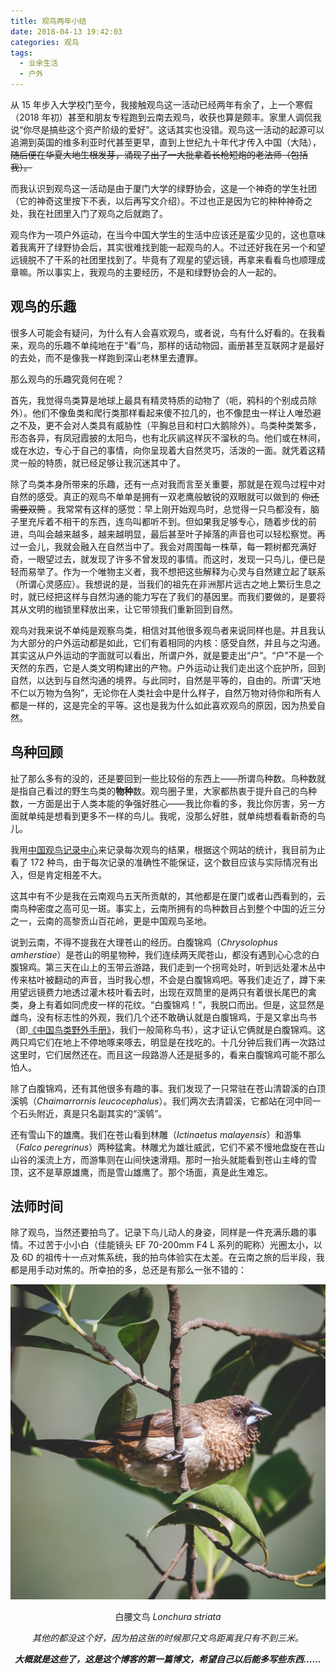 ```yaml
---
title: 观鸟两年小结
date: 2018-04-13 19:42:03
categories: 观鸟
tags:
  - 业余生活
  - 户外
---
```

从 15 年步入大学校门至今，我接触观鸟这一活动已经两年有余了，上一个寒假（2018 年初）甚至和朋友专程跑到云南去观鸟，收获也算是颇丰。<!-- more -->家里人调侃我说“你尽是搞些这个资产阶级的爱好”。这话其实也没错。观鸟这一活动的起源可以追溯到英国的维多利亚时代甚至更早，直到上世纪九十年代才传入中国（大陆）， ~~随后便在华夏大地生根发芽，涌现了出了一大批拿着长枪短炮的老法师（包括我）。~~

而我认识到观鸟这一活动是由于厦门大学的绿野协会，这是一个神奇的学生社团（它的神奇这里按下不表，以后再写文介绍）。不过也正是因为它的种种神奇之处，我在社团里入门了观鸟之后就跑了。

观鸟作为一项户外运动，在当今中国大学生的生活中应该还是蛮少见的，这也意味着我离开了绿野协会后，其实很难找到能一起观鸟的人。不过还好我在另一个和望远镜脱不了干系的社团里找到了。毕竟有了观星的望远镜，再拿来看看鸟也顺理成章嘛。所以事实上，我观鸟的主要经历，不是和绿野协会的人一起的。

## 观鸟的乐趣

很多人可能会有疑问，为什么有人会喜欢观鸟，或者说，鸟有什么好看的。在我看来，观鸟的乐趣不单纯地在于“看”鸟，那样的话动物园，画册甚至互联网才是最好的去处，而不是像我一样跑到深山老林里去遭罪。

那么观鸟的乐趣究竟何在呢？

首先，我觉得鸟类算是地球上最具有精灵特质的动物了（呃，鸦科的个别成员除外）。他们不像鱼类和爬行类那样看起来傻不拉几的，也不像昆虫一样让人唯恐避之不及，更不会对人类具有威胁性（平胸总目和村口大鹅除外）。鸟类种类繁多，形态各异，有凤冠霞披的太阳鸟，也有北灰鹟这样灰不溜秋的鸟。他们或在林间，或在水边，专心于自己的事情，向你呈现着大自然灵巧，活泼的一面。就凭着这精灵一般的特质，就已经足够让我沉迷其中了。

除了鸟类本身所带来的乐趣，还有一点对我而言至关重要，那就是在观鸟过程中对自然的感受。真正的观鸟不单单是拥有一双老鹰般敏锐的双眼就可以做到的 ~~你还需要双筒~~ 。我常常有这样的感觉：早上刚开始观鸟时，总觉得一只鸟都没有，脑子里充斥着不相干的东西，连鸟叫都听不到。但如果我足够专心，随着步伐的前进，鸟叫会越来越多，越来越明显，最后甚至叶子掉落的声音也可以轻松察觉。再过一会儿，我就会融入在自然当中了。我会对周围每一株草，每一颗树都充满好奇，一眼望过去，就发现了许多不曾发现的事情。而这时，发现一只鸟儿，便已是轻而易举了。作为一个唯物主义者，我不想把这些解释为心灵与自然建立起了联系（所谓心灵感应）。我想说的是，当我们的祖先在非洲那片远古之地上繁衍生息之时，就已经把这样与自然沟通的能力写在了我们的基因里。而我们要做的，是要将其从文明的枷锁里释放出来，让它带领我们重新回到自然。

观鸟对我来说不单纯是观察鸟类，相信对其他很多观鸟者来说同样也是。并且我认为大部分的户外运动都是如此，它们有着相同的内核：感受自然，并且与之沟通。其实这从户外运动的字面就可以看出，所谓户外，就是要走出“户”。“户”不是一个天然的东西，它是人类文明构建出的产物。户外运动让我们走出这个庇护所，回到自然，以达到与自然沟通的境界。与此同时，自然是平等的，自由的。所谓“天地不仁以万物为刍狗”，无论你在人类社会中是什么样子，自然万物对待你和所有人都是一样的，这是完全的平等。这也是我为什么如此喜欢观鸟的原因，因为热爱自然。

## 鸟种回顾

扯了那么多有的没的，还是要回到一些比较俗的东西上——所谓鸟种数。鸟种数就是指自己看过的野生鸟类的**物种**数。观鸟圈子里，大家都热衷于提升自己的鸟种数，一方面是出于人类本能的争强好胜心——我比你看的多，我比你厉害，另一方面就单纯是想看到更多不一样的鸟儿。我呢，没那么好胜，就单纯想看看新奇的鸟儿。

我用[中国观鸟记录中心](http://www.birdreport.cn/)来记录每次观鸟的结果，根据这个网站的统计，我目前为止看了 172 种鸟，由于每次记录的准确性不能保证，这个数目应该与实际情况有出入，但是肯定相差不大。

这其中有不少是我在云南观鸟五天所贡献的，其他都是在厦门或者山西看到的，云南鸟种密度之高可见一斑。事实上，云南所拥有的鸟种数目占到整个中国的近三分之一，云南的高黎贡山百花岭，更是中国观鸟圣地。

说到云南，不得不提我在大理苍山的经历。白腹锦鸡（*Chrysolophus amherstiae*）是苍山的明星物种，我们连续两天爬苍山，都没有遇到心心念的白腹锦鸡。第三天在山上的玉带云游路，我们走到一个拐弯处时，听到远处灌木丛中传来枯叶被翻动的声音，当时我心想，不会是白腹锦鸡吧。等我们走近了，蹲下来用望远镜费力地透过灌木枝叶看去时，出现在双筒里的是两只有着很长尾巴的禽类，身上有着如同虎皮一样的花纹。“白腹锦鸡！”，我脱口而出。但是，这显然是雌鸟，没有标志性的外观，我们几个还不敢确认就是白腹锦鸡，于是又拿出鸟书（即[《中国鸟类野外手册》](https://book.douban.com/subject/1441487/)，我们一般简称鸟书），这才证认它俩就是白腹锦鸡。这两只鸡它们在地上不停地啄来啄去，明显是在找吃的。十几分钟后我们再一次路过这里时，它们居然还在。而且这一段路游人还是挺多的，看来白腹锦鸡可能不那么怕人。

除了白腹锦鸡，还有其他很多有趣的事。我们发现了一只常驻在苍山清碧溪的白顶溪鸲（*Chaimarrornis leucocephalus*）。我们两次去清碧溪，它都站在河中同一个石头附近，真是只名副其实的“溪鸲”。

还有雪山下的雄鹰。我们在苍山看到林雕（*Ictinaetus malayensis*）和游隼（*Falco peregrinus*）两种猛禽。林雕尤为雄壮威武，它们不紧不慢地盘旋在苍山山谷的溪流上方，而游隼则在山间快速滑翔。那时一抬头就能看到苍山主峰的雪顶，这不是草原雄鹰，而是雪山雄鹰了。那个场面，真是此生难忘。

## 法师时间

除了观鸟，当然还要拍鸟了。记录下鸟儿动人的身姿，同样是一件充满乐趣的事情。不过苦于小小白（佳能镜头 EF 70-200mm F4 L 系列的昵称）光圈太小，以及 6D 的祖传十一点对焦系统，我的拍鸟体验实在太差。在云南之旅的后半段，我都是用手动对焦的。所幸拍的多，总还是有那么一张不错的：

![](观鸟两年小结/白腰文鸟.jpg)

<center>白腰文鸟 <I>Lonchura striata<I><center>

其他的都没这个好，因为拍这张的时候那只文鸟距离我只有不到三米。

**大概就是这些了，这是这个博客的第一篇博文，希望自己以后能多写些东西……**
